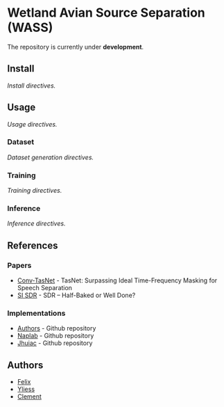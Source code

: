 # Wetland Avian Source Separation (WASS)

The repository is currently under **development**.

## Install

*Install directives.*

## Usage

*Usage directives.*

### Dataset

*Dataset generation directives.*

### Training

*Training directives.*

### Inference

*Inference directives.*

## References

### Papers
- [Conv-TasNet] - TasNet: Surpassing Ideal Time-Frequency Masking for Speech Separation
- [SI SDR] - SDR – Half-Baked or Well Done?

### Implementations
- [Authors] - Github repository
- [Naplab] - Github repository
- [Jhuiac] - Github repository

[Conv-TasNet]: https://arxiv.org/abs/1809.07454
[SI SDR]: https://arxiv.org/pdf/1811.02508.pdf
[Authors]: https://github.com/kaituoxu/Conv-TasNet
[Naplab]: https://github.com/naplab/Conv-TasNet
[Jhuiac]: https://github.com/jhuiac/conv-tas-net

## Authors

- [Felix]
- [Yliess]
- [Clement]

[Felix]: https://github.com/FelixMichaud
[Yliess]: https://github.com/yliess86
[Clement]: https://github.com/slash6475
